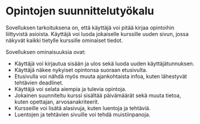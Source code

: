 # Opintojen suunnittelutyökalu

Sovelluksen tarkoituksena on, että käyttäjä voi pitää kirjaa opintoihin liittyvistä asioista. Käyttäjä voi luoda jokaiselle kurssille uuden sivun, jossa näkyvät kaikki tietylle kurssille ominaiset tiedot.

Sovelluksen ominaisuuksia ovat:

- Käyttäjä voi kirjautua sisään ja ulos sekä luoda uuden käyttäjätunnuksen.
- Käyttäjä näkee nykyiset opintonsa suoraan etusivulta.
- Etusivulla voi nähdä myös muuta ajankohtaista infoa, kuten lähestyvät tehtävien deadlinet.
- Käyttäjä voi selata aiempia ja tulevia opintoja.
- Jokainen suunniteltu kurssi sisältää päivämäärät sekä muuta tietoa, kuten opettajan, arvosanakriteerit.
- Kursseille voi lisätä alasivuja, kuten luentoja ja tehtäviä.
- Luentojen ja tehtävien sivuille voi tehdä muistiinpanoja.
